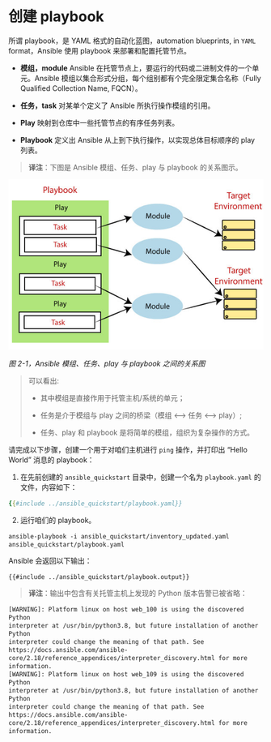 # 创建 playbook

所谓 playbook，是 YAML 格式的自动化蓝图，automation blueprints, in `YAML` format，Ansible 使用 playbook 来部署和配置托管节点。

- **模组，module**
    Ansible 在托管节点上，要运行的代码或二进制文件的一个单元。Ansible 模组以集合形式分组，每个组别都有个完全限定集合名称（Fully Qualified Collection Name, FQCN）。

- **任务，task**
    对某单个定义了 Ansible 所执行操作模组的引用。

- **Play**
    映射到仓库中一些托管节点的有序任务列表。

- **Playbook**
    定义出 Ansible 从上到下执行操作，以实现总体目标顺序的 play 列表。

> **译注**：下图是 Ansible 模组、任务、play 与 playbook 的关系图示。

![Ansible 模组、任务、play 与 playbook 之间的关系图示](images/ansible-playbooks.jpeg)

*图 2-1，Ansible 模组、任务、play 与 playbook 之间的关系图*


> 可以看出:
>
> - 其中模组是直接作用于托管主机/系统的单元；
>
> - 任务是介于模组与 play 之间的桥梁（模组 <--> 任务 <--> play）;
>
> - 任务、play 和 playbook 是将简单的模组，组织为复杂操作的方式。

请完成以下步骤，创建一个用于对咱们主机进行 `ping` 操作，并打印出 “Hello World” 消息的 playbook：

1. 在先前创建的 `ansible_quickstart` 目录中，创建一个名为 `playbook.yaml` 的文件，内容如下：

```yaml
{{#include ../ansible_quickstart/playbook.yaml}}
```

2. 运行咱们的 playbook。

```console
ansible-playbook -i ansible_quickstart/inventory_updated.yaml ansible_quickstart/playbook.yaml
```

Ansible 会返回以下输出：

```console
{{#include ../ansible_quickstart/playbook.output}}
```

> **译注**：输出中包含有关托管主机上发现的 Python 版本告警已被省略：

```console
[WARNING]: Platform linux on host web_100 is using the discovered Python
interpreter at /usr/bin/python3.8, but future installation of another Python
interpreter could change the meaning of that path. See
https://docs.ansible.com/ansible-
core/2.18/reference_appendices/interpreter_discovery.html for more information.
[WARNING]: Platform linux on host web_109 is using the discovered Python
interpreter at /usr/bin/python3.8, but future installation of another Python
interpreter could change the meaning of that path. See
https://docs.ansible.com/ansible-
core/2.18/reference_appendices/interpreter_discovery.html for more information.
```
